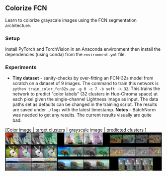 ## Colorize FCN

Learn to colorize grayscale images using the FCN segmentation architecture.

### Setup

Install PyTorch and TorchVision in an Anaconda environment then install the dependencies (using conda) from the `environment.yml` file.


### Experiments

* **Tiny dataset** - sanity-checks by over-fitting an FCN-32s model from scratch on a dataset of 9 images. The command to train this network is `python train_color_fcn32s.py -g 0 -c 7 -b soft -k 32`. This trains the network to predict "color labels" (32 clusters in Hue-Chroma space) at each pixel given the single-channel Lightness image as input. The data paths set as defaults  can be changed in the training script. The results are saved under `./logs` with the latest timestamp. **Notes** - BatchNorm was needed to get any results. The current results visually are quite bad. 

[Color image | target clusters | grayscale image | predicted clusters ]
![viz results tiny](figures/fcn32s-tiny-iter10000.jpg)


